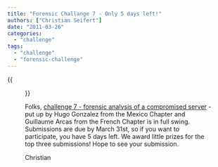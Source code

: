 ```yaml
---
title: "Forensic Challange 7 - Only 5 days left!"
authors: ["Christian Seifert"]
date: "2011-03-26"
categories: 
  - "challenge"
tags: 
  - "challenge"
  - "forensic-challenge"
---
```

{{<figure src="images/banner.png" alt="Banner" width="50%">}}

Folks, [challenge 7 - forensic analysis of a compromised server](https://www.honeynet.org/challenges/2011_7_compromised_server) - put up by Hugo Gonzalez from the Mexico Chapter and Guillaume Arcas from the French Chapter is in full swing. Submissions are due by March 31st, so if you want to participate, you have 5 days left. We award little prizes for the top three submissions! Hope to see your submission.  

Christian
